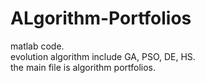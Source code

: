 # ALgorithm-Portfolios
matlab code.   
evolution algorithm include GA, PSO, DE, HS.     
the main file is algorithm portfolios.  
